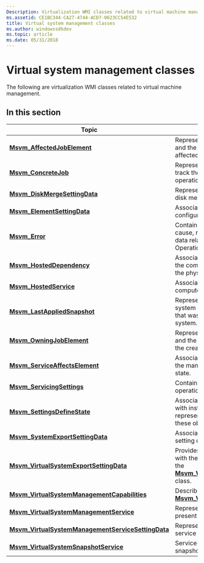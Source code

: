 ```yaml
---
Description: Virtualization WMI classes related to virtual machine management.
ms.assetid: CE1BC344-CA27-4744-ACD7-0623CC54E532
title: Virtual system management classes
ms.author: windowssdkdev
ms.topic: article
ms.date: 05/31/2018
---
```


# Virtual system management classes

The following are virtualization WMI classes related to virtual machine management.

## In this section



| Topic                                                                                                                | Description                                                                                                                                                                                                                                                          |
|----------------------------------------------------------------------------------------------------------------------|----------------------------------------------------------------------------------------------------------------------------------------------------------------------------------------------------------------------------------------------------------------------|
| [**Msvm\_AffectedJobElement**](msvm-affectedjobelement.md)<br/>                                               | Represents an association between a job and the managed element that may be affected by its execution.<br/>                                                                                                                                                    |
| [**Msvm\_ConcreteJob**](msvm-concretejob.md)<br/>                                                             | Represents a unit of work and is used to track the progress of asynchronous operations.<br/>                                                                                                                                                                   |
| [**Msvm\_DiskMergeSettingData**](msvm-diskmergesettingdata.md)<br/>                                           | Represents the configuration state of the disk merge settings for a virtual machine.<br/>                                                                                                                                                                      |
| [**Msvm\_ElementSettingData**](msvm-elementsettingdata.md)<br/>                                               | Associates a managed element with its configuration data.<br/>                                                                                                                                                                                                 |
| [**Msvm\_Error**](msvm-error.md)<br/>                                                                         | Contains information about the severity, cause, recommended actions, and other data related to the failure of a CIM Operation.<br/>                                                                                                                            |
| [**Msvm\_HostedDependency**](msvm-hosteddependency.md)<br/>                                                   | Associates a virtual machine instance with the computer system object that represents the physical, hosting system.<br/>                                                                                                                                       |
| [**Msvm\_HostedService**](msvm-hostedservice.md)<br/>                                                         | Associates a service with its hosting computer system.<br/>                                                                                                                                                                                                    |
| [**Msvm\_LastAppliedSnapshot**](msvm-lastappliedsnapshot.md)<br/>                                             | Represents an association between a virtual system and the setting data of the snapshot that was most recently applied to the virtual system.<br/>                                                                                                             |
| [**Msvm\_OwningJobElement**](msvm-owningjobelement.md)<br/>                                                   | Represents an association between a job and the managed element responsible for the creation of the job.<br/>                                                                                                                                                  |
| [**Msvm\_ServiceAffectsElement**](msvm-serviceaffectselement.md)<br/>                                         | Associates a virtual machine instance with the management service that controls its state.<br/>                                                                                                                                                                |
| [**Msvm\_ServicingSettings**](msvm-servicingsettings.md)<br/>                                                 | Contains settings used during servicing operations.<br/>                                                                                                                                                                                                       |
| [**Msvm\_SettingsDefineState**](msvm-settingsdefinestate.md)<br/>                                             | Associates a virtual machine and its devices with instances of [**CIM\_SettingData**](https://msdn.microsoft.com/library/cc136911) that represent the current settings that apply to these objects.<br/>                                                                               |
| [**Msvm\_SystemExportSettingData**](msvm-systemexportsettingdata.md)<br/>                                     | Associates a virtual machine and its export setting data.<br/>                                                                                                                                                                                                 |
| [**Msvm\_VirtualSystemExportSettingData**](msvm-virtualsystemexportsettingdata.md)<br/>                       | Provides additional information to be used with the [**ExportSystemDefinition**](exportsystemdefinition-msvm-virtualsystemmanagementservice.md) method of the [**Msvm\_VirtualSystemManagementService**](msvm-virtualsystemmanagementservice.md) class.<br/> |
| [**Msvm\_VirtualSystemManagementCapabilities**](msvm-virtualsystemmanagementcapabilities.md)<br/>             | Describes the capabilities of the associated [**Msvm\_VirtualSystemManagementService**](msvm-virtualsystemmanagementservice.md).<br/>                                                                                                                         |
| [**Msvm\_VirtualSystemManagementService**](msvm-virtualsystemmanagementservice.md)<br/>                       | Represents the virtualization service present on a single host system.<br/>                                                                                                                                                                                    |
| [**Msvm\_VirtualSystemManagementServiceSettingData**](msvm-virtualsystemmanagementservicesettingdata.md)<br/> | Represents the settings for the virtualization service present on a single host system.<br/>                                                                                                                                                                   |
| [**Msvm\_VirtualSystemSnapshotService**](msvm-virtualsystemsnapshotservice.md)<br/>                           | Service to create, apply, and destroy snapshots of virtual machines.<br/>                                                                                                                                                                                      |



 

 

 





